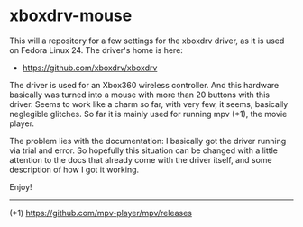 # xboxdrv-mouse

This will a repository for a few settings for the xboxdrv driver, as it is used on Fedora Linux 24. The driver's home is here:

* https://github.com/xboxdrv/xboxdrv

The driver is used for an Xbox360 wireless controller. And this hardware basically was turned into a mouse with more than 20 buttons with this driver. Seems to work like a charm so far, with very few, it seems, basically neglegible glitches. So far it is mainly used for running mpv (*1), the movie player.

The problem lies with the documentation: I basically got the driver running via trial and error. So hopefully this situation can be changed with a little attention to the docs that already come with the driver itself, and some description of how I got it working.

Enjoy!


--------------
(*1) https://github.com/mpv-player/mpv/releases
